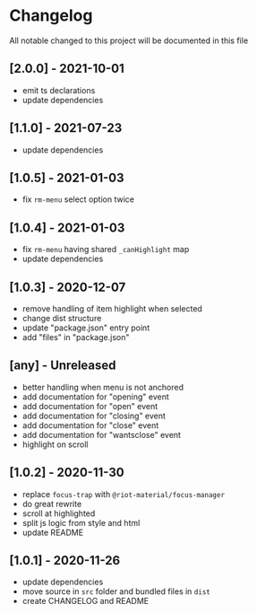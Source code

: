 # Changelog
All notable changed to this project will be documented in this file

## [2.0.0] - 2021-10-01
- emit ts declarations
- update dependencies

## [1.1.0] - 2021-07-23
- update dependencies

## [1.0.5] - 2021-01-03
- fix `rm-menu` select option twice

## [1.0.4] - 2021-01-03
- fix `rm-menu` having shared `_canHighlight` map
- update dependencies

## [1.0.3] - 2020-12-07
- remove handling of item highlight when selected
- change dist structure
- update "package.json" entry point
- add "files" in "package.json"

## [any] - Unreleased
- better handling when menu is not anchored
- add documentation for "opening" event
- add documentation for "open" event
- add documentation for "closing" event
- add documentation for "close" event
- add documentation for "wantsclose" event
- highlight on scroll

## [1.0.2] - 2020-11-30
- replace `focus-trap` with `@riot-material/focus-manager`
- do great rewrite
- scroll at highlighted
- split js logic from style and html
- update README

## [1.0.1] - 2020-11-26
- update dependencies
- move source in `src` folder and bundled files in `dist`
- create CHANGELOG and README